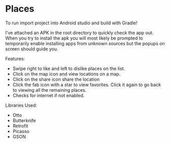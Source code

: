 # Places

To run import project into Android studio and build with Gradle!

I've attached an APK in the root directory to quickly check the app out. When you try to install the apk you will most likely be prompted to temporarily enable installing apps from unknown sources but the popups on screen should guide you.

Features:
- Swipe right to like and left to dislike places on the list. 
- Click on the map icon and view locations on a map.
- Click on the share icon share the location
- Click the fab icon with a star to view favorites. Click it again to go back to viewing all the remaining places.
- Checks for internet if not enabled.

Libraries Used:
- Otto
- Butterknife
- Retrofit
- Picasso
- GSON
